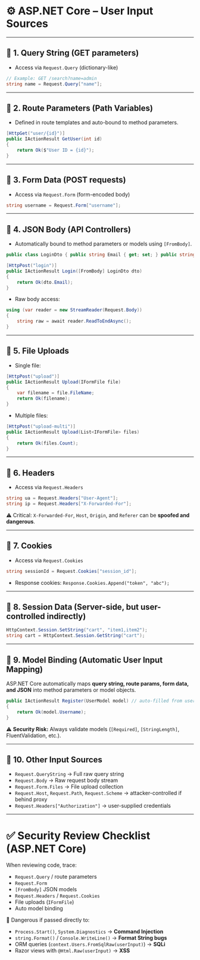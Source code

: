 # ⚙️ **ASP.NET Core – User Input Sources**

---

## 🔹 **1. Query String (GET parameters)**

* Access via `Request.Query` (dictionary-like)

```csharp
// Example: GET /search?name=admin
string name = Request.Query["name"];
```

---

## 🔹 **2. Route Parameters (Path Variables)**

* Defined in route templates and auto-bound to method parameters.

```csharp
[HttpGet("user/{id}")]
public IActionResult GetUser(int id)
{
    return Ok($"User ID = {id}");
}
```

---

## 🔹 **3. Form Data (POST requests)**

* Access via `Request.Form` (form-encoded body)

```csharp
string username = Request.Form["username"];
```

---

## 🔹 **4. JSON Body (API Controllers)**

* Automatically bound to method parameters or models using `[FromBody]`.

```csharp
public class LoginDto { public string Email { get; set; } public string Password { get; set; } }

[HttpPost("login")]
public IActionResult Login([FromBody] LoginDto dto)
{
    return Ok(dto.Email);
}
```

* Raw body access:

```csharp
using (var reader = new StreamReader(Request.Body))
{
    string raw = await reader.ReadToEndAsync();
}
```

---

## 🔹 **5. File Uploads**

* Single file:

```csharp
[HttpPost("upload")]
public IActionResult Upload(IFormFile file)
{
    var filename = file.FileName;
    return Ok(filename);
}
```

* Multiple files:

```csharp
[HttpPost("upload-multi")]
public IActionResult Upload(List<IFormFile> files)
{
    return Ok(files.Count);
}
```

---

## 🔹 **6. Headers**

* Access via `Request.Headers`

```csharp
string ua = Request.Headers["User-Agent"];
string ip = Request.Headers["X-Forwarded-For"];
```

⚠️ Critical: `X-Forwarded-For`, `Host`, `Origin`, and `Referer` can be **spoofed and dangerous**.

---

## 🔹 **7. Cookies**

* Access via `Request.Cookies`

```csharp
string sessionId = Request.Cookies["session_id"];
```

* Response cookies: `Response.Cookies.Append("token", "abc");`

---

## 🔹 **8. Session Data (Server-side, but user-controlled indirectly)**

```csharp
HttpContext.Session.SetString("cart", "item1,item2");
string cart = HttpContext.Session.GetString("cart");
```

---

## 🔹 **9. Model Binding (Automatic User Input Mapping)**

ASP.NET Core automatically maps **query string, route params, form data, and JSON** into method parameters or model objects.

```csharp
public IActionResult Register(UserModel model) // auto-filled from user input
{
    return Ok(model.Username);
}
```

⚠️ **Security Risk:** Always validate models (`[Required]`, `[StringLength]`, FluentValidation, etc.).

---

## 🔹 **10. Other Input Sources**

* `Request.QueryString` → Full raw query string
* `Request.Body` → Raw request body stream
* `Request.Form.Files` → File upload collection
* `Request.Host`, `Request.Path`, `Request.Scheme` → attacker-controlled if behind proxy
* `Request.Headers["Authorization"]` → user-supplied credentials

---

# ✅ **Security Review Checklist (ASP.NET Core)**

When reviewing code, trace:

* `Request.Query` / route parameters
* `Request.Form`
* `[FromBody]` JSON models
* `Request.Headers` / `Request.Cookies`
* File uploads (`IFormFile`)
* Auto model binding

🚨 Dangerous if passed directly to:

* `Process.Start()`, `System.Diagnostics` → **Command Injection**
* `string.Format()` / `Console.WriteLine()` → **Format String bugs**
* ORM queries (`context.Users.FromSqlRaw(userInput)`) → **SQLi**
* Razor views with `@Html.Raw(userInput)` → **XSS**
